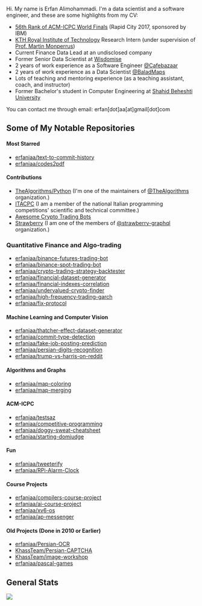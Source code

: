 Hi. My name is Erfan Alimohammadi. I'm a data scientist and a software engineer, and these are some highlights from my CV:

- [56th Rank of ACM-ICPC World Finals](https://icpc.global/ICPCID/0X1FK464JA9X) (Rapid City 2017, sponsored by IBM)
- [KTH Royal Institute of Technology](https://www.kth.se/en) Research Intern (under supervision of [Prof. Martin Monperrus](https://github.com/monperrus))
- Current Finance Data Lead at an undisclosed company
- Former Senior Data Scientist at [Wisdomise](https://wisdomise.com/)
- 2 years of work experience as a Software Engineer [@Cafebazaar](https://github.com/Cafebazaar)
- 2 years of work experience as a Data Scientist [@BaladMaps](https://github.com/BaladMaps)
- Lots of teaching and mentoring experience (as a teaching assistant, coach, and instructor)
- Former Bachelor's student in Computer Engineering at [Shahid Beheshti University](http://en.sbu.ac.ir/)

You can contact me through email: erfan[dot]aa[at]gmail[dot]com

## Some of My Notable Repositories

#### Most Starred

- [erfaniaa/text-to-commit-history](https://github.com/erfaniaa/text-to-commit-history)
- [erfaniaa/codes2pdf](https://github.com/erfaniaa/codes2pdf)

#### Contributions

- [TheAlgorithms/Python](https://github.com/TheAlgorithms/Python) (I'm one of the maintainers of [@TheAlgorithms](https://github.com/TheAlgorithms) organization.)
- [ITACPC](https://itacpc.it/) (I am a member of the national Italian programming competitions' scientific and technical committee.)
- [Awesome Crypto Trading Bots](https://github.com/botcrypto-io/awesome-crypto-trading-bots)
- [Strawberry](https://github.com/strawberry-graphql/strawberry) (I am one of the members of [@strawberry-graphql](https://github.com/strawberry-graphql/strawberry) organization.)

### Quantitative Finance and Algo-trading

- [erfaniaa/binance-futures-trading-bot](https://github.com/erfaniaa/binance-futures-trading-bot)
- [erfaniaa/binance-spot-trading-bot](https://github.com/erfaniaa/binance-spot-trading-bot)
- [erfaniaa/crypto-trading-strategy-backtester](https://github.com/erfaniaa/crypto-trading-strategy-backtester)
- [erfaniaa/financial-dataset-generator](https://github.com/erfaniaa/financial-dataset-generator)
- [erfaniaa/financial-indexes-correlation](https://github.com/erfaniaa/financial-indexes-correlation)
- [erfaniaa/undervalued-crypto-finder](https://github.com/erfaniaa/undervalued-crypto-finder)
- [erfaniaa/high-frequency-trading-garch](https://github.com/erfaniaa/high-frequency-trading-garch)
- [erfaniaa/fix-protocol](https://github.com/erfaniaa/fix-protocol)

#### Machine Learning and Computer Vision

- [erfaniaa/thatcher-effect-dataset-generator](https://github.com/Erfaniaa/thatcher-effect-dataset-generator)
- [erfaniaa/commit-type-detection](https://github.com/Erfaniaa/commit-type-detection)
- [erfaniaa/fake-job-posting-prediction](https://github.com/Erfaniaa/fake-job-posting-prediction)
- [erfaniaa/persian-digits-recognition](https://github.com/Erfaniaa/persian-digits-recognition)
- [erfaniaa/trump-vs-harris-on-reddit](https://github.com/erfaniaa/trump-vs-harris-on-reddit)

#### Algorithms and Graphs

- [erfaniaa/map-coloring](https://github.com/Erfaniaa/map-coloring)
- [erfaniaa/map-merging](https://github.com/Erfaniaa/map-merging)

#### ACM-ICPC

- [erfaniaa/testsaz](https://github.com/Erfaniaa/testsaz)
- [erfaniaa/competitive-programming](https://github.com/Erfaniaa/competitive-programming)
- [erfaniaa/doggy-sweat-cheatsheet](https://github.com/Erfaniaa/doggy-sweat-cheatsheet)
- [erfaniaa/starting-domjudge](https://github.com/Erfaniaa/starting-domjudge)

#### Fun

- [erfaniaa/tweeterify](https://github.com/Erfaniaa/Tweeterify)
- [erfaniaa/RPi-Alarm-Clock](https://github.com/Erfaniaa/RPi-Alarm-Clock)

#### Course Projects

- [erfaniaa/compilers-course-project](https://github.com/Erfaniaa/compilers-course-project)
- [erfaniaa/ai-course-project](https://github.com/Erfaniaa/ai-course-project)
- [erfaniaa/xv6-os](https://github.com/Erfaniaa/xv6-os)
- [erfaniaa/ap-messenger](https://github.com/Erfaniaa/ap-messenger)

#### Old Projects (Done in 2010 or Earlier)

- [erfaniaa/Persian-OCR](https://github.com/Erfaniaa/Persian-OCR)
- [KhassTeam/Persian-CAPTCHA](https://github.com/KhassTeam/Persian-CAPTCHA)
- [KhassTeam/image-workshop](https://github.com/KhassTeam/image-workshop)
- [erfaniaa/pascal-games](https://github.com/erfaniaa/pascal-games)

## General Stats

![](https://github-readme-stats.vercel.app/api?username=erfaniaa&show_icons=true&count_private=true&hide_rank=true&hide_border=true&include_all_commits=true&card_width=10)
